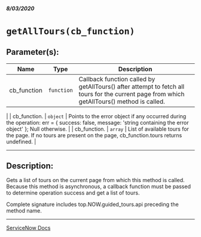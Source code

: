 ##### 8/03/2020
# `getAllTours(cb_function)`
## Parameter(s):
| Name | Type | Description |
|---|---|---|
| cb_function | `function` | Callback function called by getAllTours() after attempt to fetch all tours for the current page from which getAllTours() method is called.
 |
| cb_function. | `object` | Points to the error object if any occurred during the operation: err = { success: false, message: 'string containing the error object' }; Null otherwise. |
| cb_function. | `array` | 	List of available tours for the page. If no tours are present on the page, cb_function.tours returns undefined. |

---

## Description:
Gets a list of tours on the current page from which this method is called. Because this method is asynchronous, a callback function must be passed to determine operation success and get a list of tours.

Complete signature includes top.NOW.guided_tours.api preceding the method name.

---

[ServiceNow Docs](https://developer.servicenow.com/dev.do#!/reference/api/newyork/client/guided_toursAPI#GT-getAllTours_F)